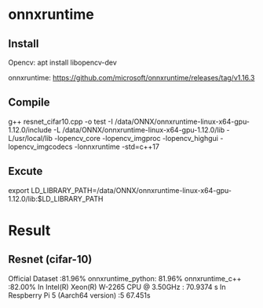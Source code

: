 # onnxruntime

## Install
Opencv: apt install libopencv-dev

onnxruntime: https://github.com/microsoft/onnxruntime/releases/tag/v1.16.3

## Compile 
g++ resnet_cifar10.cpp -o test  -I /data/ONNX/onnxruntime-linux-x64-gpu-1.12.0/include -L /data/ONNX/onnxruntime-linux-x64-gpu-1.12.0/lib  -L/usr/local/lib -lopencv_core -lopencv_imgproc -lopencv_highgui -lopencv_imgcodecs -lonnxruntime -std=c++17

## Excute
export LD_LIBRARY_PATH=/data/ONNX/onnxruntime-linux-x64-gpu-1.12.0/lib:$LD_LIBRARY_PATH

# Result

## Resnet (cifar-10)
Official Dataset :81.96%
onnxruntime_python: 81.96%
onnxruntime_c++ :82.00% 
In Intel(R) Xeon(R) W-2265 CPU @ 3.50GHz : 70.9374 s
In Respberry Pi 5 (Aarch64 version) :5 67.451s

